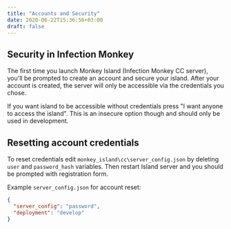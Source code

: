 ```yaml
---
title: "Accounts and Security"
date: 2020-06-22T15:36:56+03:00
draft: false
---
```


## Security in Infection Monkey

The first time you launch Monkey Island (Infection Monkey CC server), you'll be prompted to 
create an account and secure your island. After your account is created, the server will only
be accessible via the credentials you chose. 

If you want island to be accessible without credentials press "I want anyone to access the island".
This is an insecure option though and should only be used in development.

## Resetting account credentials

To reset credentials edit `monkey_island\cc\server_config.json` 
by deleting `user` and `password_hash` variables. Then restart Island server and you should be 
prompted with registration form.

Example `server_config.json` for account reset:
```json
{
  "server_config": "password",
  "deployment": "develop"
}
```

